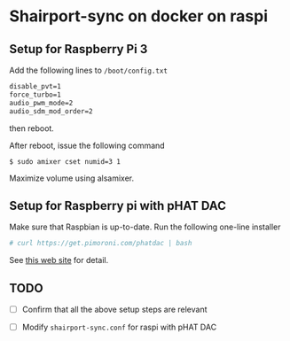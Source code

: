 # Shairport-sync on docker on raspi

## Setup for Raspberry Pi 3

Add the following lines to `/boot/config.txt`

```txt
disable_pvt=1
force_turbo=1
audio_pwm_mode=2
audio_sdm_mod_order=2
```

then reboot.

After reboot, issue the following command

```shell
$ sudo amixer cset numid=3 1
```

Maximize volume using alsamixer.


## Setup for Raspberry pi with pHAT DAC

Make sure that Raspbian is up-to-date.
Run the following one-line installer

```bash
# curl https://get.pimoroni.com/phatdac | bash
```

See [this web site][SetupPhatDac] for detail.

## TODO

- [ ] Confirm that all the above setup steps are relevant
- [ ] Modify `shairport-sync.conf` for raspi with pHAT DAC


[SetupPhatDac]: https://learn.pimoroni.com/tutorial/phat/raspberry-pi-phat-dac-install

